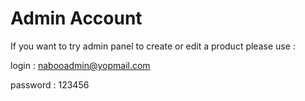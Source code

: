 # Admin Account

If you want to try admin panel to create or edit a product please use :

login : nabooadmin@yopmail.com 

password : 123456